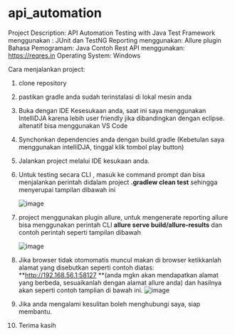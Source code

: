 # api_automation
Project Description: API Automation Testing with Java
Test Framework menggunakan : JUnit dan TestNG
Reporting menggunakan: Allure plugin
Bahasa Pemogramam: Java
Contoh Rest API menggunakan: https://reqres.in
Operating System: Windows 

Cara menjalankan project:
1. clone repository
2. pastikan gradle anda sudah terinstalasi di lokal mesin anda
3. Buka dengan IDE Kesesukaan anda, saat ini saya menggunakan IntelliDJA karena lebih user friendly jika dibandingkan dengan eclipse. altenatif bisa menggunakan VS Code
4. Synchonkan dependencies anda dengan build.gradle (Kebetulan saya menggunakan intelliDJA, tinggal klik tombol play button)
5. Jalankan project melalui IDE kesukaan anda.
6. Untuk testing secara CLI , masuk ke command prompt dan bisa menjalankan perintah didalam project  **.gradlew clean test** sehingga menyerupai tampilan dibawah ini

   ![image](https://github.com/user-attachments/assets/61e7523c-c75d-4d1e-8efa-e70c3ef9c92b)

7. project menggunakan plugin allure, untuk mengenerate reporting allure bisa menggunakan perintah CLI **allure serve build/allure-results** dan contoh perintah seperti tampilan dibawah

   ![image](https://github.com/user-attachments/assets/15f8061c-49ab-4987-a836-dc5c5f636cbe)

8. Jika browser tidak otomomatis muncul makan di browser ketikkanlah alamat yang disebutkan seperti contoh diatas: **http://192.168.56.1:58127 **(anda mgkn akan mendapatkan alamat yang berbeda, sesuaikanlah dengan alamat allure anda) dan hasilnya akan seperti contoh tamplian di bawah ini.
   ![image](https://github.com/user-attachments/assets/92aebeea-61bb-451a-aa09-627ceab1cb63)
9. Jika anda mengalami kesulitan boleh menghubungi saya, siap membantu.
10. Terima kasih

